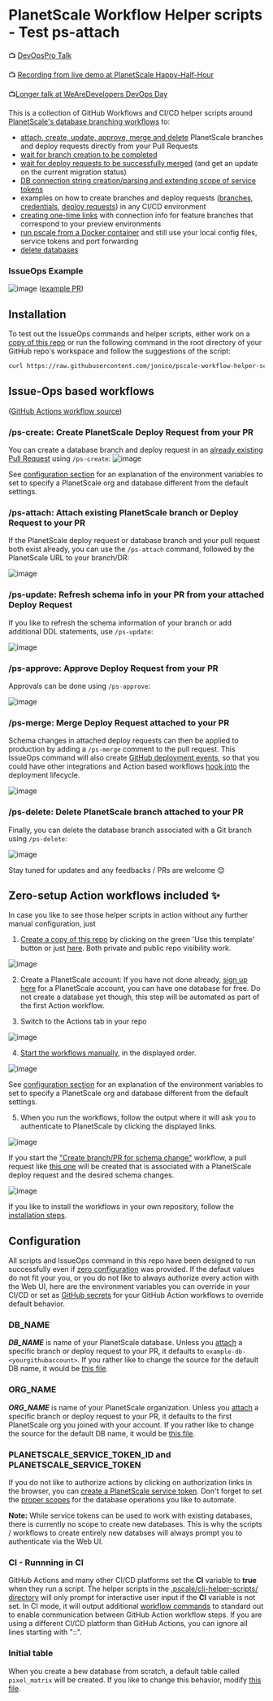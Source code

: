 # PlanetScale Workflow Helper scripts - Test ps-attach

📺 [DevOpsPro Talk](https://youtu.be/CafDHLmHf2s)

📺 [Recording from live demo at PlanetScale Happy-Half-Hour](https://youtu.be/l3oe7srRUZw?t=610)

📺[Longer talk at WeAreDevelopers DevOps Day](https://www.youtube.com/watch?v=ojyZ2KwiXPo&t=10786s)

This is a collection of GitHub Workflows and CI/CD helper scripts around [PlanetScale's database branching workflows](https://docs.planetscale.com/concepts/branching) to:
* [attach, create, update, approve, merge and delete](#issue-ops-based-workflows) PlanetScale branches and deploy requests directly from your Pull Requests
* [wait for branch creation to be completed](.pscale/cli-helper-scripts/wait-for-branch-readiness.sh)
* [wait for deploy requests to be successfully merged](.pscale/cli-helper-scripts/wait-for-deploy-request-merged.sh) (and get an update on the current migration status)
* [DB connection string creation/parsing and extending scope of service tokens](.pscale/cli-helper-scripts/create-database.sh)
* examples on how to create branches and deploy requests ([branches](.pscale/cli-helper-scripts/add-operation-column-and-index.sh), [credentials](.pscale/cli-helper-scripts/create-database.sh), [deploy requests](.pscale/cli-helper-scripts/merge-latest-open-deploy-request.sh)) in any CI/CD environment
* [creating one-time links](.pscale/cli-helper-scripts/create-branch-connection-string.sh) with connection info for feature branches that correspond to your preview environments
* [run pscale from a Docker container](.pscale/cli-helper-scripts/use-pscale-docker-image.sh) and still use your local config files, service tokens and port forwarding
* [delete databases](.pscale/cli-helper-scripts/remove-database.sh)

### IssueOps Example

![image](https://user-images.githubusercontent.com/1872314/149749143-16a484ec-7ebf-41e3-9d93-c81c24876b1e.png)
([example PR](https://github.com/jonico/pscale-cli-helper-scripts/pull/11))

## Installation

To test out the IssueOps commands and helper scripts, either work on a [copy of this repo](https://github.com/jonico/pscale-cli-helper-scripts/generate) or run the following command in the root directory of your GitHub repo's workspace and follow the suggestions of the script:

```bash
curl https://raw.githubusercontent.com/jonico/pscale-workflow-helper-scripts/main/install.sh | bash
```


## Issue-Ops based workflows

([GitHub Actions workflow source](.github/workflows/issue-ops-ps-commands.yml))


### /ps-create: Create PlanetScale Deploy Request from your PR

You can create a database branch and deploy request in an [already existing Pull Request](https://github.com/jonico/pscale-cli-helper-scripts/pull/2) using `/ps-create`:
![image](https://user-images.githubusercontent.com/1872314/143734380-132bdd39-b4bc-4ec0-b1e8-79d31748542c.png)

See [configuration section](#configuration) for an explanation of the environment variables to set to specify a PlanetScale org and database different from the default settings.

### /ps-attach: Attach existing PlanetScale branch or Deploy Request to your PR

If the PlanetScale deploy request or database branch and your pull request both exist already, you can use the `/ps-attach` command, followed by the PlanetScale URL to your branch/DR:

![image](https://user-images.githubusercontent.com/1872314/149749143-16a484ec-7ebf-41e3-9d93-c81c24876b1e.png)

### /ps-update: Refresh schema info in your PR from your attached Deploy Request

If you like to refresh the schema information of your branch or add additional DDL statements, use `/ps-update`:

![image](https://user-images.githubusercontent.com/1872314/144099735-8e023ecf-31ef-4129-82d0-3aa91d5c9777.png)

### /ps-approve: Approve Deploy Request from your PR

Approvals can be done using `/ps-approve`:

![image](https://user-images.githubusercontent.com/1872314/144145346-4263e70e-4eca-4bfe-b2b3-639cca99f1bd.png)

### /ps-merge: Merge Deploy Request attached to your PR

Schema changes in attached deploy requests can then be applied to production by adding a `/ps-merge` comment to the pull request. This IssueOps command will also create [GitHub deployment events](https://docs.github.com/en/rest/guides/delivering-deployments), so that you could have other integrations and Action based workflows [hook into](https://docs.github.com/en/actions/learn-github-actions/events-that-trigger-workflows#deployment) the deployment lifecycle.

![image](https://user-images.githubusercontent.com/1872314/143507761-4112d767-ed12-4353-828c-629ac83e9851.png)

### /ps-delete: Delete PlanetScale branch attached to your PR

Finally, you can delete the database branch associated with a Git branch using `/ps-delete`:

![image](https://user-images.githubusercontent.com/1872314/144534299-a62a234b-2671-467b-9ec7-1cac89f85ff6.png)

Stay tuned for updates and any feedbacks / PRs are welcome 😊

## Zero-setup Action workflows included :sparkles:

In case you like to see those helper scripts in action without any further manual configuration, just 

1. [Create a copy of this repo](https://github.com/jonico/pscale-cli-helper-scripts/generate) by clicking on the green 'Use this template' button or just [here](https://github.com/jonico/pscale-cli-helper-scripts/generate). Both private and public repo visibility work.

![image](https://user-images.githubusercontent.com/1872314/141356169-d1dcc996-9e3f-41bc-b4cb-c96b5f0cb843.png)

2. Create a PlanetScale account:  If you have not done already, [sign up here](https://auth.planetscale.com/sign-up) for a PlanetScale account, you can have one database for free. Do not create a database yet though, this step will be automated as part of the first Action workflow.

3. Switch to the Actions tab in your repo

![image](https://user-images.githubusercontent.com/1872314/143506776-69faa942-475f-41d0-8667-07fd2106c06b.png)

4. [Start the workflows manually](https://docs.github.com/en/actions/managing-workflow-runs/manually-running-a-workflow), in the displayed order.

![image](https://user-images.githubusercontent.com/1872314/142615142-e60164a0-f441-47ee-b92e-ef20e22aca81.png)

See [configuration section](#configuration) for an explanation of the environment variables to set to specify a PlanetScale org and database different from the default settings.

5. When you run the workflows, follow the output where it will ask you to authenticate to PlanetScale by clicking the displayed links.

![image](https://user-images.githubusercontent.com/1872314/142614600-83d06471-b0bd-4c7a-81bb-d8836e547e78.png)

If you start the ["Create branch/PR for schema change"](https://github.com/jonico/pscale-cli-helper-scripts/actions/workflows/create-db-branch-and-pr-dr.yml) workflow, a pull request like [this one](https://github.com/jonico/pscale-cli-helper-scripts/pull/2) will be created that is associated with a PlanetScale deploy request and the desired schema changes.

![image](https://user-images.githubusercontent.com/1872314/144895567-85937eb8-25eb-4066-9863-8e834a108127.png)

If you like to install the workflows in your own repository, follow the [installation steps](#installation).

## Configuration

All scripts and IssueOps command in this repo have been designed to run successfully even if [zero configuration](#zero-setup-action-workflows-included-sparkles) was provided. If the defaut values do not fit your you, or you do not like to always authorize every action with the Web UI, here are the environment variables you can override in your CI/CD or set as [GitHub secrets](https://docs.github.com/en/actions/security-guides/encrypted-secrets#creating-encrypted-secrets-for-a-repository) for your GitHub Action workflows to override default behavior.

### DB_NAME

***DB_NAME*** is name of your PlanetScale database. Unless you [attach](#ps-attach-attach-existing-planetscale-branch-or-deploy-request-to-your-pr) a specific branch or deploy request to your PR, it defaults to `example-db-<yourgithubaccount>`. If you rather like to change the source for the default DB name, it would be [this file](.pscale/cli-helper-scripts/set-db-and-org-and-branch-name.sh).

### ORG_NAME

***ORG_NAME*** is name of your PlanetScale organization. Unless you [attach](#ps-attach-attach-existing-planetscale-branch-or-deploy-request-to-your-pr) a specific branch or deploy request to your PR, it defaults to the first PlanetScale org you joined with your account. If you rather like to change the source for the default DB name, it would be [this file](.pscale/cli-helper-scripts/set-db-and-org-and-branch-name.sh).

### PLANETSCALE_SERVICE_TOKEN_ID and PLANETSCALE_SERVICE_TOKEN

If you do not like to authorize actions by clicking on authorization links in the browser, you can [create a PlanetScale service token](https://docs.planetscale.com/reference/service-tokens#create-service-tokens-using-the-planetscale-ui). Don't forget to set the [proper scopes](https://docs.planetscale.com/reference/service-tokens#add-database-access-permissions) for the database operations you like to automate.

**Note:** While service tokens can be used to work with existing databases, there is currently no scope to create new databases. This is why the scripts / workflows to create entirely new databses will always prompt you to authenticate via the Web UI.

### CI - Runnning in CI

GitHub Actions and many other CI/CD platforms set the **CI** variable to **true** when they run a script. The helper scripts in the [.pscale/cli-helper-scripts/ directory](.pscale/cli-helper-scripts/) will only prompt for interactive user input if the **CI** variable is not set. In CI mode, it will output additional [workflow commands](https://docs.github.com/en/actions/using-workflows/workflow-commands-for-github-actions) to standard out to enable communication between GitHub Action workflow steps. If you are using a different CI/CD platform than GitHub Actions, you can ignore all lines starting with "::".

### Initial table

When you create a bew database from scratch, a default table called `pixel_matrix` will be created. If you like to change this behavior, modify [this file](.pscale/cli-helper-scripts/create-database.sh).
